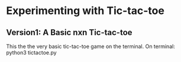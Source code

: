 # Experimenting with Tic-tac-toe

## Version1: A Basic nxn Tic-tac-toe
This the the very basic tic-tac-toe game on the terminal.
On terminal: python3 tictactoe.py
